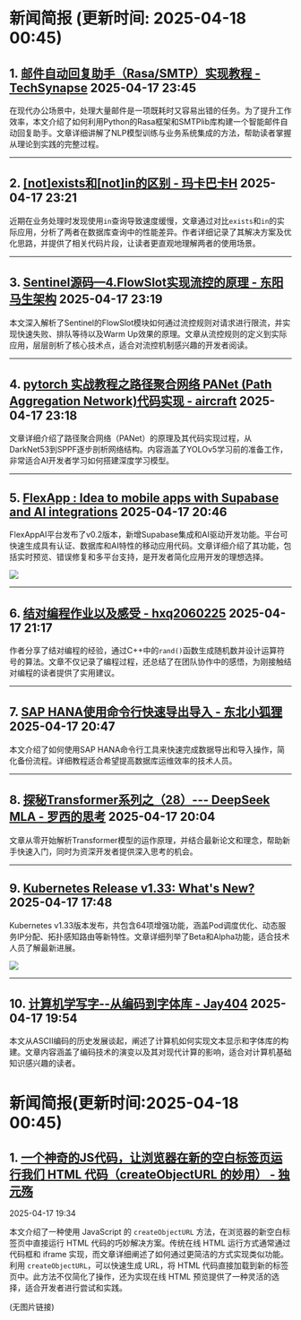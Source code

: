 # 新闻简报 (更新时间: 2025-04-18 00:45)

## 1. [邮件自动回复助手（Rasa/SMTP）实现教程 - TechSynapse](https://www.cnblogs.com/TS86/p/18831911)  2025-04-17 23:45

在现代办公场景中，处理大量邮件是一项既耗时又容易出错的任务。为了提升工作效率，本文介绍了如何利用Python的Rasa框架和SMTPlib库构建一个智能邮件自动回复助手。文章详细讲解了NLP模型训练与业务系统集成的方法，帮助读者掌握从理论到实践的完整过程。

---

## 2. [[not]exists和[not]in的区别 - 玛卡巴卡H](https://www.cnblogs.com/isnotyou/p/18831285)  2025-04-17 23:21

近期在业务处理时发现使用`in`查询导致速度缓慢，文章通过对比`exists`和`in`的实际应用，分析了两者在数据库查询中的性能差异。作者详细记录了其解决方案及优化思路，并提供了相关代码片段，让读者更直观地理解两者的使用场景。

---

## 3. [Sentinel源码—4.FlowSlot实现流控的原理 - 东阳马生架构](https://www.cnblogs.com/mjunz/p/18831871)  2025-04-17 23:19

本文深入解析了Sentinel的FlowSlot模块如何通过流控规则对请求进行限流，并实现快速失败、排队等待以及Warm Up效果的原理。文章从流控规则的定义到实际应用，层层剖析了核心技术点，适合对流控机制感兴趣的开发者阅读。

---

## 4. [pytorch 实战教程之路径聚合网络 PANet (Path Aggregation Network)代码实现 - aircraft](https://www.cnblogs.com/DOMLX/p/18831868)  2025-04-17 23:18

文章详细介绍了路径聚合网络（PANet）的原理及其代码实现过程，从DarkNet53到SPPF逐步剖析网络结构。内容涵盖了YOLOv5学习前的准备工作，非常适合AI开发者学习如何搭建深度学习模型。

---

## 5. [FlexApp : Idea to mobile apps with Supabase and AI integrations](https://app.daily.dev/posts/flexapp-idea-to-mobile-apps-with-supabase-and-ai-integrations-xawu6noa6)  2025-04-17 20:46

FlexAppAI平台发布了v0.2版本，新增Supabase集成和AI驱动开发功能。平台可快速生成具有认证、数据库和AI特性的移动应用代码。文章详细介绍了其功能，包括实时预览、错误修复和多平台支持，是开发者简化应用开发的理想选择。

![](https://media.daily.dev/image/upload/s--ffYMo5Dj--/f_auto/v1744894014/posts/XAwU6nOA6)

---

## 6. [结对编程作业以及感受 - hxq2060225](https://www.cnblogs.com/hxq2060225/p/18831627)  2025-04-17 21:17

作者分享了结对编程的经验，通过C++中的`rand()`函数生成随机数并设计运算符号的算法。文章不仅记录了编程过程，还总结了在团队协作中的感悟，为刚接触结对编程的读者提供了实用建议。

---

## 7. [SAP HANA使用命令行快速导出导入 - 东北小狐狸](https://www.cnblogs.com/hellxz/p/18831612/spa-hana-export-import)  2025-04-17 20:47

本文介绍了如何使用SAP HANA命令行工具来快速完成数据导出和导入操作，简化备份流程。详细教程适合希望提高数据库运维效率的技术人员。

---

## 8. [探秘Transformer系列之（28）--- DeepSeek MLA - 罗西的思考](https://www.cnblogs.com/rossiXYZ/p/18827618)  2025-04-17 20:04

文章从零开始解析Transformer模型的运作原理，并结合最新论文和理念，帮助新手快速入门，同时为资深开发者提供深入思考的机会。

---

## 9. [Kubernetes Release v1.33: What's New?](https://app.daily.dev/posts/kubernetes-release-v1-33-what-s-new--wwhda8bxd)  2025-04-17 17:48

Kubernetes v1.33版本发布，共包含64项增强功能，涵盖Pod调度优化、动态服务IP分配、拓扑感知路由等新特性。文章详细列举了Beta和Alpha功能，适合技术人员了解最新进展。

![](https://media.daily.dev/image/upload/f_auto,q_auto/v1/posts/de35e1f68a7e40e86f8fadc4c9c6df2f?_a=AQAEuj9)

---

## 10. [计算机学写字--从编码到字体库 - Jay404](https://www.cnblogs.com/jay2home/p/18831312)  2025-04-17 19:54

本文从ASCII编码的历史发展谈起，阐述了计算机如何实现文本显示和字体库的构建。文章内容涵盖了编码技术的演变以及其对现代计算的影响，适合对计算机基础知识感兴趣的读者。
# 新闻简报(更新时间:2025-04-18 00:45)

## 1. [一个神奇的JS代码，让浏览器在新的空白标签页运行我们 HTML 代码（createObjectURL 的妙用） - 独元殇](https://www.cnblogs.com/duyuanshang/p/18829312)  
2025-04-17 19:34  

本文介绍了一种使用 JavaScript 的 `createObjectURL` 方法，在浏览器的新空白标签页中直接运行 HTML 代码的巧妙解决方案。传统在线 HTML 运行方式通常通过代码框和 iframe 实现，而文章详细阐述了如何通过更简洁的方式实现类似功能。利用 `createObjectURL`，可以快速生成 URL，将 HTML 代码直接加载到新的标签页中。此方法不仅简化了操作，还为实现在线 HTML 预览提供了一种灵活的选择，适合开发者进行尝试和实践。  

(无图片链接)